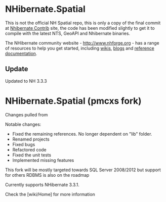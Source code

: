 NHibernate.Spatial
==================

This is not the official NH Spatial repo, this is only a copy of the final commit at [Nhibernate Contrib][NHContrib] site, 
the code has been modified slightly to get it to compile with the latest NTS, GeoAPI and Nhibernate binaries.


The NHibernate community website - <http://www.nhforge.org> - has a range of resources to help you get started,
including [wikis][NHWiki], [blogs][NHWiki] and [reference documentation][NH].

Update
------
Updated to NH 3.3.3


NHibernate.Spatial (pmcxs fork)
===============================

Changes pulled from 

Notable changes:
* Fixed the remaining references. No longer dependent on "lib" folder.
* Renamed projects
* Fixed bugs
* Refactored code
* Fixed the unit tests
* Implemented missing features

This fork will be mostly targeted towards SQL Server 2008/2012 but support for others RDBMS is also on the roadmap

Currently supports NHibernate 3.3.1.

Check the [wiki/Home] for more information


[NHWiki]: http://nhforge.org/wikis
[NHBlog]: http://nhforge.org/blogs/nhibernate
[NH]: http://nhforge.org/doc/nh/en/index.html
[NHContrib]: http://sourceforge.net/projects/nhcontrib/
